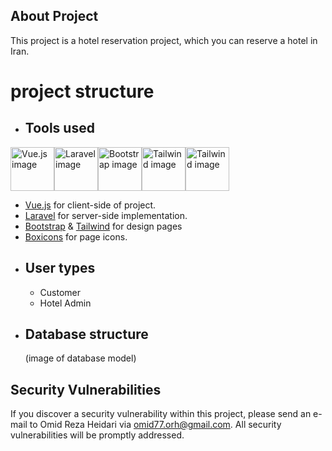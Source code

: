 
## About Project

This project is a hotel reservation project, which you can reserve a hotel in Iran.

# project structure

- ## Tools used
<div style="display: inline-flex">
    <a href="https://vuejs.org">
        <img src="https://upload.wikimedia.org/wikipedia/commons/thumb/9/95/Vue.js_Logo_2.svg/1200px-Vue.js_Logo_2.svg.png" alt="Vue.js image" width="70" height="70"/>
    </a>
    <a href="https://laravel.com">
            <img src="https://upload.wikimedia.org/wikipedia/commons/thumb/9/9a/Laravel.svg/1200px-Laravel.svg.png" alt="Laravel image" width="70" height="70"/>
    </a>
    <a href="https://getbootstrap.com">
        <img src="https://upload.wikimedia.org/wikipedia/commons/thumb/b/b2/Bootstrap_logo.svg/1200px-Bootstrap_logo.svg.png" alt="Bootstrap image" width="70"/>
    </a>
    <a href="https://tailwindcss.com">
        <img src="https://tailwindcss.com/_next/static/media/twitter-square.daf77586b35e90319725e742f6e069f9.jpg" alt="Tailwind image" width="70"/>
    </a>
    <a href="https://boxicons.com">
        <img src="https://www.bookmarks.design/media/image/boxicons.jpg" alt="Tailwind image" width="70"/>
    </a>
</div>

<ul> 
    <li><a href="https://vuejs.org">Vue.js</a> for client-side of project.</li>
    <li><a href="https://laravel.com">Laravel</a> for server-side implementation.</li>
    <li><a href="https://getbootstrap.com">Bootstrap</a> & <a href="https://tailwindcss.com">Tailwind</a> for design pages</li>
    <li><a href="https://boxicons.com">Boxicons</a> for page icons.</li>
</ul>


- ## User types
    - Customer
    - Hotel Admin
    
- ## Database structure 

  (image of database model)

## Security Vulnerabilities

If you discover a security vulnerability within this project, please send an e-mail to Omid Reza Heidari via [omid77.orh@gmail.com](mailto:omid77.orh@gmail.com). All security vulnerabilities will be promptly addressed.
